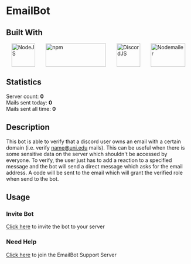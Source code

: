 <meta name="description" content= "This Discord Bot allows you to verify clients with the help of their email address. This can be useful when there is some sensitive data on the server which shouldn't be accessed by everyone.">
<meta name="keywords" content="EmailVerify Discord Bot Lars Kaesberg Email Verify">
<meta name="author" content="Lars Kaesberg">

# EmailBot

## Built With

<div style="display: -ms-flexbox;     display: -webkit-flex;     display: flex;     -webkit-flex-direction: row;     -ms-flex-direction: row;     flex-direction: row;     -webkit-flex-wrap: wrap;     -ms-flex-wrap: wrap;     flex-wrap: wrap;     -webkit-justify-content: space-around;     -ms-flex-pack: distribute;     justify-content: space-around;     -webkit-align-content: stretch;     -ms-flex-line-pack: stretch;     align-content: stretch;     -webkit-align-items: flex-start;     -ms-flex-align: start;     align-items: flex-start;">
<a href="https://nodejs.org/en/"><img src="https://chris-noring.gallerycdn.vsassets.io/extensions/chris-noring/node-snippets/1.3.2/1606066290744/Microsoft.VisualStudio.Services.Icons.Default" alt="NodeJS" width="64" height="64" title="NodeJS"></a>
<a href="https://www.npmjs.com/"><img src="https://upload.wikimedia.org/wikipedia/commons/thumb/d/db/Npm-logo.svg/1280px-Npm-logo.svg.png" alt="npm" width="164" height="64" title="npm"></a>
<a href="https://discord.js.org/#/"><img src="https://discordjs.guide/meta-image.png" alt="DiscordJS" width="64" height="64" title="DiscordJS"></a>
<a href="https://nodemailer.com/about/"><img src="https://nodemailer.com/nm_logo_200x136.png" alt="Nodemailer" width="94" height="64" title="Nodemailer"></a>
</div>

## Statistics

Server count: <strong id="serverCount">0</strong><br>
Mails sent today: <strong id="todayMails">0</strong><br>
Mails sent all time: <strong id="allMails">0</strong>

## Description

This bot is able to verify that a discord user owns an email with a certain domain (i.e. verify name@uni.edu mails).
This can be useful when there is some sensitive data on the server which shouldn't be accessed by everyone. To verify,
the user just has to add a reaction to a specified message and the bot will send a direct message which asks for the
email address. A code will be sent to the email which will grant the verified role when send to the bot.

## Usage

### Invite Bot

[Click here](https://discord.com/api/oauth2/authorize?client_id=895056197789564969&permissions=268504128&scope=bot%20applications.commands)
to invite the bot to your server

### Need Help

[Click here](https://discord.com/invite/fEBSHUQXu2) to join the EmailBot Support Server

<script>
const serverCount = document.getElementById("serverCount");
const mailsSendToday = document.getElementById("todayMails");
const mailsSendAll = document.getElementById("allMails");
function refreshData(){
fetch('https://emailbotstats.larskaesberg.de/serverCount')
  .then(response => response.json())
  .then(data => serverCount.textContent = data);
fetch('https://emailbotstats.larskaesberg.de/mailsSendToday')
  .then(response => response.json())
  .then(data => mailsSendToday.textContent = data);
fetch('https://emailbotstats.larskaesberg.de/mailsSendAll')
  .then(response => response.json())
  .then(data => mailsSendAll.textContent = data);
}
refreshData();
setInterval(function (){
refreshData();
},10000);

</script>
